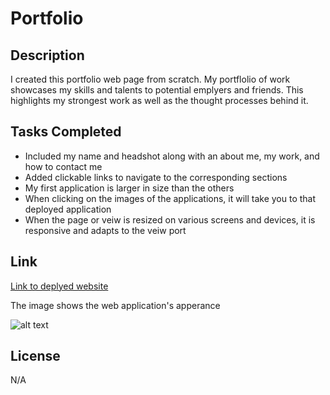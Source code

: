 # Portfolio

## Description

I created this portfolio web page from scratch.
My portflolio of work showcases my skills and talents to potential emplyers and friends.
This highlights my strongest work as well as the thought processes behind it.


## Tasks Completed

- Included my name and headshot along with an about me, my work, and how to contact me
- Added clickable links to navigate to the corresponding sections
- My first application is larger in size than the others 
- When clicking on the images of the applications, it will take you to that deployed application
- When the page or veiw is resized on various screens and devices, it is responsive and adapts to the veiw port

## Link
[Link to deplyed website](https://)

The image shows the web application's apperance 

![alt text](assets/images/screenshot.png)


## License

N/A